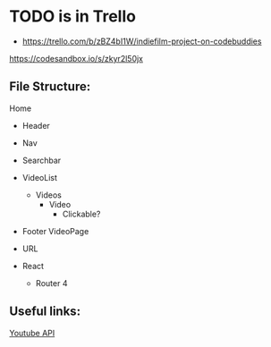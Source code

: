 # TODO is in Trello
- https://trello.com/b/zBZ4bI1W/indiefilm-project-on-codebuddies

https://codesandbox.io/s/zkyr2l50jx

## File Structure:

Home
  - Header
  - Nav
  - Searchbar
  - VideoList
    - Videos
       - Video
         - Clickable?
  - Footer
VideoPage
  - URL

- React
  - Router 4

## Useful links:
[Youtube API](https://developers.google.com/youtube/iframe_api_reference#Events)
